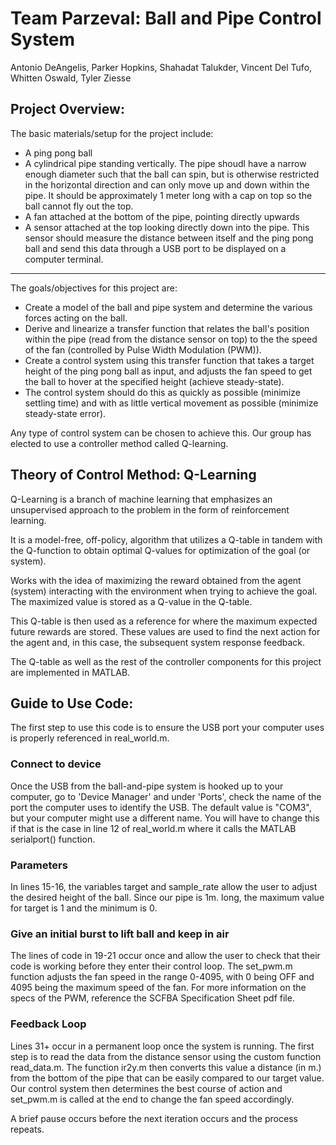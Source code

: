 # Team Parzeval: Ball and Pipe Control System


Antonio DeAngelis, Parker Hopkins, Shahadat Talukder, Vincent Del Tufo, Whitten Oswald, Tyler Ziesse


## Project Overview:
The basic materials/setup for the project include:

- A ping pong ball 
- A cylindrical pipe standing vertically. The pipe shoudl have a narrow enough diameter such that the ball can spin, but is otherwise restricted in the horizontal direction and can only move up and down within the pipe. It should be approximately 1 meter long with a cap on top so the ball cannot fly out the top. 
- A fan attached at the bottom of the pipe, pointing directly upwards
- A sensor attached at the top looking directly down into the pipe. This sensor should measure the distance between itself and the ping pong ball and send this data through a USB port to be displayed on a computer terminal. 

---
The goals/objectives for this project are:
- Create a model of the ball and pipe system and determine the various forces acting on the ball.
- Derive and linearize a transfer function that relates the ball's position within the pipe (read from the distance sensor on top) to the the speed of the fan (controlled by Pulse Width Modulation (PWM)).
- Create a control system using this transfer function that takes a target height of the ping pong ball as input, and adjusts the fan speed to get the ball to hover at the specified height (achieve steady-state).
-  The control system should do this as quickly as possible (minimize settling time) and with as little vertical movement as possible (minimize steady-state error).

Any type of control system can be chosen to achieve this. Our group has elected to use a controller method called Q-learning.

 

## Theory of Control Method: Q-Learning
Q-Learning is a branch of machine learning that emphasizes an unsupervised approach to the problem in the form of reinforcement learning. 


It is a model-free, off-policy, algorithm that utilizes a Q-table in tandem with the Q-function to obtain optimal Q-values for optimization of the goal (or system). 


Works with the idea of maximizing the reward obtained from the agent (system) interacting with the environment when trying to achieve the goal. The maximized value is stored as a Q-value in the Q-table.


This Q-table is then used as a reference for where the maximum expected future rewards are stored. These values are used to find the next action for the agent and, in this case, the subsequent system response feedback. 


The Q-table as well as the rest of the controller components for this project are implemented in MATLAB. 


## Guide to Use Code:
The first step to use this code is to ensure the USB port your computer uses is properly referenced in real_world.m.

### Connect to device
Once the USB from the ball-and-pipe system is hooked up to your computer, go to 'Device Manager' and under 'Ports', check the name of the port the computer uses to identify the USB. The default value is "COM3", but your computer might use a different name. You will have to change this if that is the case in line 12 of real_world.m where it calls the MATLAB serialport() function.

### Parameters
In lines 15-16, the variables target and sample_rate allow the user to adjust the desired height of the ball. Since our pipe is 1m. long, the maximum value for target is 1 and the minimum is 0.

### Give an initial burst to lift ball and keep in air
The lines of code in 19-21 occur once and allow the user to check that their code is working before they enter their control loop. The set_pwm.m function adjusts the fan speed in the range 0-4095, with 0 being OFF and 4095 being the maximum speed of the fan. For more information on the specs of the PWM, reference the SCFBA Specification Sheet pdf file.

### Feedback Loop
Lines 31+ occur in a permanent loop once the system is running. The first step is to read the data from the distance sensor using the custom function read_data.m. The function ir2y.m then converts this value a distance (in m.) from the bottom of the pipe that can be easily compared to our target value. Our control system then determines the best course of action and set_pwm.m is called at the end to change the fan speed accordingly.

A brief pause occurs before the next iteration occurs and the process repeats.


